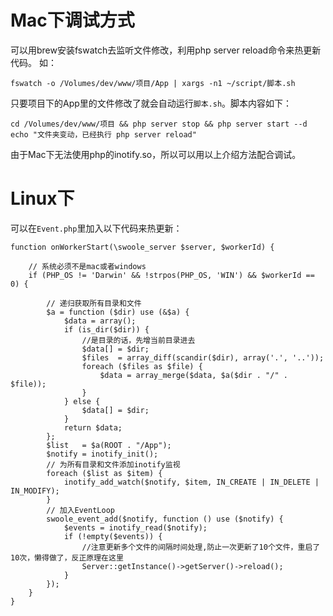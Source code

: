 # Mac下调试方式
可以用brew安装fswatch去监听文件修改，利用php server reload命令来热更新代码。
如：
```
fswatch -o /Volumes/dev/www/项目/App | xargs -n1 ~/script/脚本.sh
```
只要项目下的App里的文件修改了就会自动运行`脚本.sh`。脚本内容如下：
```
cd /Volumes/dev/www/项目 && php server stop && php server start --d
echo "文件夹变动，已经执行 php server reload"
```
由于Mac下无法使用php的inotify.so，所以可以用以上介绍方法配合调试。

# Linux下
可以在`Event.php`里加入以下代码来热更新：
```
function onWorkerStart(\swoole_server $server, $workerId) {
	
	// 系统必须不是mac或者windows
	if (PHP_OS != 'Darwin' && !strpos(PHP_OS, 'WIN') && $workerId == 0) {

		// 递归获取所有目录和文件
		$a = function ($dir) use (&$a) {
			$data = array();
			if (is_dir($dir)) {
				//是目录的话，先增当前目录进去
				$data[] = $dir;
				$files  = array_diff(scandir($dir), array('.', '..'));
				foreach ($files as $file) {
					$data = array_merge($data, $a($dir . "/" . $file));
				}
			} else {
				$data[] = $dir;
			}
			return $data;
		};
		$list   = $a(ROOT . "/App");
		$notify = inotify_init();
		// 为所有目录和文件添加inotify监视
		foreach ($list as $item) {
			inotify_add_watch($notify, $item, IN_CREATE | IN_DELETE | IN_MODIFY);
		}
		// 加入EventLoop
		swoole_event_add($notify, function () use ($notify) {
			$events = inotify_read($notify);
			if (!empty($events)) {
				//注意更新多个文件的间隔时间处理,防止一次更新了10个文件，重启了10次，懒得做了，反正原理在这里
				Server::getInstance()->getServer()->reload();
			}
		});
	}
}
```
<script>
    var _hmt = _hmt || [];
    (function() {
        var hm = document.createElement("script");
        hm.src = "https://hm.baidu.com/hm.js?4c8d895ff3b25bddb6fa4185c8651cc3";
        var s = document.getElementsByTagName("script")[0];
        s.parentNode.insertBefore(hm, s);
    })();
</script>
<script>
(function(){
    var bp = document.createElement('script');
    var curProtocol = window.location.protocol.split(':')[0];
    if (curProtocol === 'https') {
        bp.src = 'https://zz.bdstatic.com/linksubmit/push.js';        
    }
    else {
        bp.src = 'http://push.zhanzhang.baidu.com/push.js';
    }
    var s = document.getElementsByTagName("script")[0];
    s.parentNode.insertBefore(bp, s);
})();
</script>

